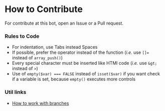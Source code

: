 # How to Contribute
For contribute at this bot, open an Issue or a Pull request.

### Rules to Code

* For indentation, use Tabs instead Spaces
* If possible, prefer the operator instead of the function (_i.e._ use `[]=` instead of `array_push()`)
* Every special character must be inserted like HTMl code (_i.e._ use `&gt;` instead of `>`)
* Use of `empty($var) === FALSE` instead of `isset($var)` if you want check if a variable is set, because `empty()` executes more controls

### Util links

* [How to work with branches](https://www.robinwieruch.de/git-team-workflow)
